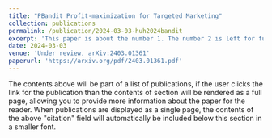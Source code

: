 ```yaml
---
title: "PBandit Profit-maximization for Targeted Marketing"
collection: publications
permalink: /publication/2024-03-03-huh2024bandit
excerpt: 'This paper is about the number 1. The number 2 is left for future work.'
date: 2024-03-03
venue: 'Under review, arXiv:2403.01361'
paperurl: 'https://arxiv.org/pdf/2403.01361.pdf'
---
```


The contents above will be part of a list of publications, if the user clicks the link for the publication than the contents of section will be rendered as a full page, allowing you to provide more information about the paper for the reader. When publications are displayed as a single page, the contents of the above "citation" field will automatically be included below this section in a smaller font.
